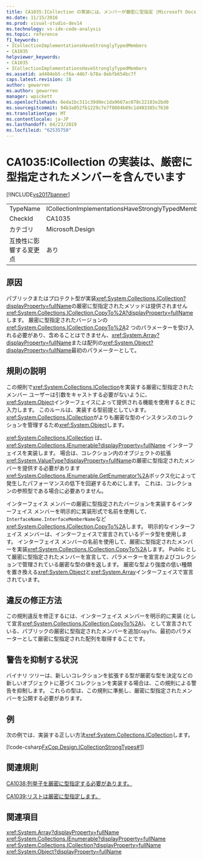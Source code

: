 ```yaml
---
title: CA1035:ICollection の実装には、メンバーが厳密に型指定 |Microsoft Docs
ms.date: 11/15/2016
ms.prod: visual-studio-dev14
ms.technology: vs-ide-code-analysis
ms.topic: reference
f1_keywords:
- ICollectionImplementationsHaveStronglyTypedMembers
- CA1035
helpviewer_keywords:
- CA1035
- ICollectionImplementationsHaveStronglyTypedMembers
ms.assetid: ad404eb5-cf6a-44b7-b78a-8ebfb654bc7f
caps.latest.revision: 18
author: gewarren
ms.author: gewarren
manager: wpickett
ms.openlocfilehash: 6eda1bc311c39d0ec1da9667ac078c22183e2bd0
ms.sourcegitcommit: 94b3a052fb1229c7e7f8804b09c1d403385c7630
ms.translationtype: MT
ms.contentlocale: ja-JP
ms.lasthandoff: 04/23/2019
ms.locfileid: "62535750"
---
```

# <a name="ca1035-icollection-implementations-have-strongly-typed-members"></a>CA1035:ICollection の実装は、厳密に型指定されたメンバーを含んでいます
[!INCLUDE[vs2017banner](../includes/vs2017banner.md)]

|||
|-|-|
|TypeName|ICollectionImplementationsHaveStronglyTypedMembers|
|CheckId|CA1035|
|カテゴリ|Microsoft.Design|
|互換性に影響する変更点|あり|

## <a name="cause"></a>原因
 パブリックまたはプロテクト型が実装<xref:System.Collections.ICollection?displayProperty=fullName>の厳密に型指定されたメソッドは提供されません<xref:System.Collections.ICollection.CopyTo%2A?displayProperty=fullName>します。 厳密に型指定されたバージョンの<xref:System.Collections.ICollection.CopyTo%2A>2 つのパラメーターを受け入れる必要があり、含めることはできません、<xref:System.Array?displayProperty=fullName>または配列の<xref:System.Object?displayProperty=fullName>最初のパラメーターとして。

## <a name="rule-description"></a>規則の説明
 この規則で<xref:System.Collections.ICollection>を実装する厳密に型指定されたメンバー ユーザーは引数をキャストする必要がないように、<xref:System.Object>インターフェイスによって提供される機能を使用するときに入力します。 このルールは、実装する型前提としています。<xref:System.Collections.ICollection>がよりも厳密な型のインスタンスのコレクションを管理するため<xref:System.Object>します。

 <xref:System.Collections.ICollection> は、<xref:System.Collections.IEnumerable?displayProperty=fullName> インターフェイスを実装します。 場合は、コレクション内のオブジェクトの拡張<xref:System.ValueType?displayProperty=fullName>の厳密に型指定されたメンバーを提供する必要があります<xref:System.Collections.IEnumerable.GetEnumerator%2A>ボックス化によって発生したパフォーマンスの低下を回避するためにします。 これは、コレクションの参照型である場合に必要ありません。

 インターフェイス メンバーの厳密に型指定されたバージョンを実装するインターフェイス メンバーを明示的に実装形式で名前を使用して、`InterfaceName.InterfaceMemberName`など<xref:System.Collections.ICollection.CopyTo%2A>します。 明示的なインターフェイス メンバーは、インターフェイスで宣言されているデータ型を使用します。 インターフェイス メンバーの名前を使用して、厳密に型指定されたメンバーを実装<xref:System.Collections.ICollection.CopyTo%2A>します。 Public として厳密に型指定されたメンバーを宣言して、パラメーターを宣言およびコレクションで管理されている厳密な型の値を返します。 厳密な型より強度の低い種類を置き換える<xref:System.Object>と<xref:System.Array>インターフェイスで宣言されています。

## <a name="how-to-fix-violations"></a>違反の修正方法
 この規則違反を修正するには、インターフェイス メンバーを明示的に実装 (として宣言<xref:System.Collections.ICollection.CopyTo%2A>)。 として宣言されている、パブリックの厳密に型指定されたメンバーを追加`CopyTo`、最初のパラメーターとして厳密に型指定された配列を取得することです。

## <a name="when-to-suppress-warnings"></a>警告を抑制する状況
 バイナリ ツリーは、新しいコレクションを拡張する型が厳密な型を決定などの新しいオブジェクトに基づくコレクションを実装する場合は、この規則による警告を抑制します。 これらの型は、この規則に準拠し、厳密に型指定されたメンバーを公開する必要があります。

## <a name="example"></a>例
 次の例では、実装する正しい方法<xref:System.Collections.ICollection>します。

 [!code-csharp[FxCop.Design.ICollectionStrongTypes#1](../snippets/csharp/VS_Snippets_CodeAnalysis/FxCop.Design.ICollectionStrongTypes/cs/FxCop.Design.ICollectionStrongTypes.cs#1)]

## <a name="related-rules"></a>関連規則
 [CA1038:列挙子を厳密に型指定する必要があります。](../code-quality/ca1038-enumerators-should-be-strongly-typed.md)

 [CA1039:リストは厳密に型指定します。](../code-quality/ca1039-lists-are-strongly-typed.md)

## <a name="see-also"></a>関連項目
 <xref:System.Array?displayProperty=fullName> <xref:System.Collections.IEnumerable?displayProperty=fullName>
 <xref:System.Collections.ICollection?displayProperty=fullName>
 <xref:System.Object?displayProperty=fullName>
